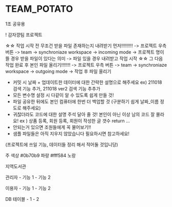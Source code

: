 # TEAM_POTATO
1조 공유용

! 감자깡팀 프로젝트

☆☆ 작업 시작 전 무조건 받을 파일 존재하는지 내려받기 먼저!!!!!!!!!
-> 프로젝트 우측 버튼 -> team -> synchroniaze workspace -> incoming mode
-> 프로젝트 명이 뜰 경우 받을 파일이 있다는 의미
-> 파일 있을 경우 내려받고 작업 시작
☆☆ 그 다음 작업 완료 후 본인 파일 올리기!!!!!!!
-> 프로젝트 우측 버튼 -> team -> synchroniaze workspace -> outgoing mode
-> 작업 후 파일 올리기


* 커밋 시 날짜 + 업데이트한 데이터에 대한 간략한 설명으로 해주세요
ex) 211018 검색 기능 추가, 211018 ver2 검색 기능 추추가
* 모든 변수명 설정 시 다같이 알 수 있도록 쉽게 만들 것!
* 파일 공유한 뒤에도 본인 컴퓨터에 한번 더 백업할 것 (구분하기 쉽게 날짜_이름 정도로 해주세요)
* 귀찮더라도 코드에 대한 설명 주석 달아 줄 것! 본인이 아닌 이상 남의 코드 잘 몰라요!
	 ex ) 상품 등록, 회원 등록, 회원이 작성한 글 갯수 return ...
* 안되는거 있으면 조원들에게 꼭 물어보기!!
* 샘플 파일들은 아직 지우지 않았습니다 필요하시면 참고하세요!
 	
(프로젝트에 쓰일 기능, 데이터들 정리 해서 적어둘 것입니당)
 	
 주 색상
 #0b70b9 파랑
 #fff584 노랑
 	
지역도서관
 
관리자
	- 기능 1
	- 기능 2
 
이용자
	- 기능 1
	- 기능 2

DB 테이블
	- 1
	- 2
	


